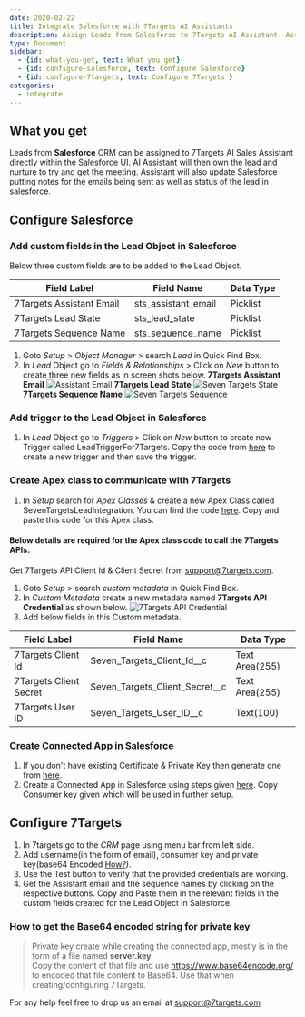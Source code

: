 ```yaml
---
date: 2020-02-22
title: Integrate Salesforce with 7Targets AI Assistants
description: Assign Leads from Salesforce to 7Targets AI Assistant. Assistant will followup and log the emails in Salesforce. 
type: Document
sidebar:
  - {id: what-you-get, text: What you get}
  - {id: configure-salesforce, text: Configure Salesforce}
  - {id: configure-7targets, text: Configure 7Targets }
categories:
  - integrate
---
```


## What you get
Leads from **Salesforce** CRM can be assigned to 7Targets AI Sales Assistant directly within the Salesforce UI. 
AI Assistant will then own the lead and nurture to try and get the meeting. Assistant will also update Salesforce putting notes for the emails being sent as well as status of the lead in salesforce. 

## Configure Salesforce
### Add custom fields in the Lead Object in Salesforce
Below three custom fields are to be added to the Lead Object.   

| Field Label  | Field Name | Data Type |
| -------- | ------- | ------- |
| 7Targets Assistant Email  | sts_assistant_email | Picklist |
| 7Targets Lead State | sts_lead_state | Picklist |
| 7Targets Sequence Name  | sts_sequence_name | Picklist |

1. Goto _Setup_ > _Object Manager_ > search _Lead_ in Quick Find Box.
1. In _Lead_ Object go to _Fields & Relationships_ > Click on _New_ button to create three new fields as in screen shots below.
**7Targets Assistant Email**
![Assistant Email](../../images/salesforce_assistant_email.png)
**7Targets Lead State**
![Seven Targets State](../../images/salesforce_seven_targets_state.png)
**7Targets Sequence Name**
![Seven Targets Sequence](../../images/salesforce_seven_targets_sequence.png)

### Add trigger to the Lead Object in Salesforce
1. In _Lead_ Object go to _Triggers_ > Click on _New_ button to create new Trigger called LeadTriggerFor7Targets. Copy the code from [here](https://github.com/7targets/Salesforce-Integration/blob/main/LeadTriggerFor7Targets.tgr) to create a new trigger and then save the trigger. 

### Create Apex class to communicate with 7Targets
1. In _Setup_ search for _Apex Classes_ & create a new Apex Class called SevenTargetsLeadIntegration. You can find the code [here](https://github.com/7targets/Salesforce-Integration/blob/main/SevenTargetsLeadIntegration.cls). Copy and paste this code for this Apex class.

#### Below details are required for the Apex class code to call the 7Targets APIs.
Get 7Targets API Client Id & Client Secret from support@7targets.com.  
1. Goto _Setup_ > search _custom metadata_ in Quick Find Box.
1. In _Custom Metadata_ create a new metadata named **7Targets API Credential** as shown below.
![7Targets API Credential](../../images/salesforce_seven_targets_api.png)
1. Add below fields in this Custom metadata.

| Field Label  | Field Name | Data Type |
| -------- | ------- | ------- |
| 7Targets Client Id  | Seven_Targets_Client_Id__c | Text Area(255) |
| 7Targets Client Secret | Seven_Targets_Client_Secret__c | Text Area(255) |
| 7Targets User ID  | Seven_Targets_User_ID__c	 | Text(100) |

### Create Connected App in Salesforce
1. If you don't have existing Certificate & Private Key then generate one from [here](https://developer.salesforce.com/docs/atlas.en-us.246.0.sfdx_dev.meta/sfdx_dev/sfdx_dev_auth_key_and_cert.htm?_ga=2.43114208.439795187.1656333652-1742453021.1655933163).
1. Create a Connected App in Salesforce using steps given [here](https://help.salesforce.com/s/articleView?id=sf.task_create_connected_app.htm&type=5). Copy Consumer key given which will be used in further setup.

## Configure 7Targets
1. In 7targets go to the _CRM_ page using menu bar from left side.
1. Add username(in the form of email), consumer key and private key(base64 Encoded [How?](#how-to-get-the-base64-encoded-string-for-private-key)). 
1. Use the Test button to verify that the provided credentials are working. 
1. Get the Assistant email and the sequence names by clicking on the respective buttons. Copy and Paste them in the relevant fields in the custom fields created for the Lead Object in Salesforce.

### How to get the Base64 encoded string for private key
> Private key create while creating the connected app, mostly is in the form of a file named **server.key**  
> Copy the content of that file and use https://www.base64encode.org/ to encoded that file content to Base64. Use that when creating/configuring 7Targets.

For any help feel free to drop us an email at support@7targets.com
